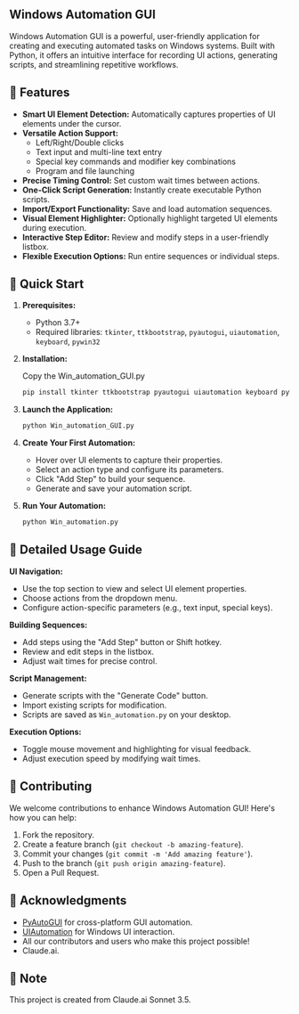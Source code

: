 ## Windows Automation GUI

Windows Automation GUI is a powerful, user-friendly application for creating and executing automated tasks on Windows systems. Built with Python, it offers an intuitive interface for recording UI actions, generating scripts, and streamlining repetitive workflows.

## 🌟 Features

- **Smart UI Element Detection:** Automatically captures properties of UI elements under the cursor.
- **Versatile Action Support:** 
    - Left/Right/Double clicks
    - Text input and multi-line text entry
    - Special key commands and modifier key combinations
    - Program and file launching
- **Precise Timing Control:** Set custom wait times between actions.
- **One-Click Script Generation:** Instantly create executable Python scripts.
- **Import/Export Functionality:** Save and load automation sequences.
- **Visual Element Highlighter:** Optionally highlight targeted UI elements during execution.
- **Interactive Step Editor:** Review and modify steps in a user-friendly listbox.
- **Flexible Execution Options:** Run entire sequences or individual steps.

## 🚀 Quick Start

1. **Prerequisites:**
   - Python 3.7+
   - Required libraries: `tkinter`, `ttkbootstrap`, `pyautogui`, `uiautomation`, `keyboard`, `pywin32`

2. **Installation:**

   Copy the Win_automation_GUI.py
   ```bash
   pip install tkinter ttkbootstrap pyautogui uiautomation keyboard pywin32
   ```

3. **Launch the Application:**

   ```python
   python Win_automation_GUI.py
   ```

4. **Create Your First Automation:**
   - Hover over UI elements to capture their properties.
   - Select an action type and configure its parameters.
   - Click "Add Step" to build your sequence.
   - Generate and save your automation script.

5. **Run Your Automation:**

   ```python
   python Win_automation.py
   ```

## 📖 Detailed Usage Guide

**UI Navigation:**

- Use the top section to view and select UI element properties.
- Choose actions from the dropdown menu.
- Configure action-specific parameters (e.g., text input, special keys).

**Building Sequences:**

- Add steps using the "Add Step" button or Shift hotkey.
- Review and edit steps in the listbox.
- Adjust wait times for precise control.

**Script Management:**

- Generate scripts with the "Generate Code" button.
- Import existing scripts for modification.
- Scripts are saved as `Win_automation.py` on your desktop.

**Execution Options:**

- Toggle mouse movement and highlighting for visual feedback.
- Adjust execution speed by modifying wait times.

## 🤝 Contributing

We welcome contributions to enhance Windows Automation GUI! Here's how you can help:

1. Fork the repository.
2. Create a feature branch (`git checkout -b amazing-feature`).
3. Commit your changes (`git commit -m 'Add amazing feature'`).
4. Push to the branch (`git push origin amazing-feature`).
5. Open a Pull Request.

## 🙏 Acknowledgments

- [PyAutoGUI](https://pyautogui.readthedocs.io/en/latest/) for cross-platform GUI automation.
- [UIAutomation](https://pywinauto.readthedocs.io/en/latest/code/pywinauto.uia_defines.html) for Windows UI interaction.
- All our contributors and users who make this project possible!
- Claude.ai.

## 📌 Note

This project is created from Claude.ai Sonnet 3.5.
